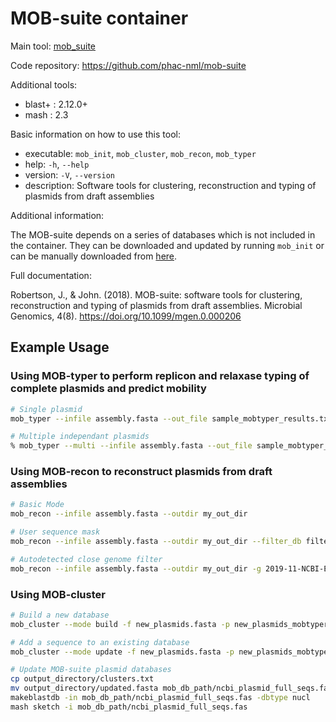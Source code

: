 # MOB-suite container

Main tool: [mob_suite](https://github.com/phac-nml/mob-suite)
  
Code repository: https://github.com/phac-nml/mob-suite

Additional tools:
- blast+ : 2.12.0+
- mash : 2.3

Basic information on how to use this tool:
- executable: `mob_init`, `mob_cluster`, `mob_recon`, `mob_typer`
- help: `-h`, `--help` 
- version: `-V`, `--version` 
- description: Software tools for clustering, reconstruction and typing of plasmids from draft assemblies

Additional information:

The MOB-suite depends on a series of databases which is not included in the container. They can be downloaded and updated by running `mob_init` or can be manually downloaded from [here](https://zenodo.org/records/10304948/files/data.tar.gz?download=1).
  
Full documentation:

Robertson, J., & John. (2018). MOB-suite: software tools for clustering, reconstruction and typing of plasmids from draft assemblies. Microbial Genomics, 4(8). https://doi.org/10.1099/mgen.0.000206
‌

## Example Usage

### Using MOB-typer to perform replicon and relaxase typing of complete plasmids and predict mobility
```bash
# Single plasmid
mob_typer --infile assembly.fasta --out_file sample_mobtyper_results.txt

# Multiple independant plasmids
% mob_typer --multi --infile assembly.fasta --out_file sample_mobtyper_results.txt
```
### Using MOB-recon to reconstruct plasmids from draft assemblies
```bash
# Basic Mode
mob_recon --infile assembly.fasta --outdir my_out_dir

# User sequence mask
mob_recon --infile assembly.fasta --outdir my_out_dir --filter_db filter.fasta

# Autodetected close genome filter
mob_recon --infile assembly.fasta --outdir my_out_dir -g 2019-11-NCBI-Enterobacteriacea-Chromosomes.fasta
```
### Using MOB-cluster
```bash
# Build a new database
mob_cluster --mode build -f new_plasmids.fasta -p new_plasmids_mobtyper_report.txt -t new_plasmids_host_taxonomy.txt --outdir output_directory

# Add a sequence to an existing database
mob_cluster --mode update -f new_plasmids.fasta -p new_plasmids_mobtyper_report.txt -t new_plasmids_host_taxonomy.txt --outdir output_directory -c existing_clusters.txt -r existing_sequences.fasta

# Update MOB-suite plasmid databases
cp output_directory/clusters.txt
mv output_directory/updated.fasta mob_db_path/ncbi_plasmid_full_seqs.fas
makeblastdb -in mob_db_path/ncbi_plasmid_full_seqs.fas -dbtype nucl
mash sketch -i mob_db_path/ncbi_plasmid_full_seqs.fas 
```